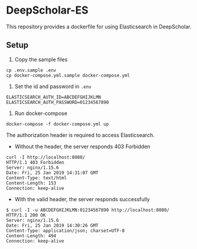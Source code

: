# DeepScholar-ES
This repository provides a dockerfile for using Elasticsearch in DeepScholar.

## Setup
1. Copy the sample files
```
cp .env.sample .env
cp docker-compose.yml.sample docker-compose.yml
```

1. Set the id and password in `.env`
```
ELASTICSEARCH_AUTH_ID=ABCDEFGHIJKLMN
ELASTICSEARCH_AUTH_PASSWORD=01234567890
```

1. Run docker-compose
```
docker-compose -f docker-compose.yml up
```

The authorization header is required to access Elasticsearch.
* Without the header, the server responds 403 Forbidden
```
curl -I http://localhost:8080/
HTTP/1.1 403 Forbidden
Server: nginx/1.15.6
Date: Fri, 25 Jan 2019 14:31:07 GMT
Content-Type: text/html
Content-Length: 153
Connection: keep-alive
```

* With the valid header, the server responds successfully
```
$ curl -I -u ABCDEFGHIJKLMN:01234567890 http://localhost:8080/
HTTP/1.1 200 OK
Server: nginx/1.15.6
Date: Fri, 25 Jan 2019 14:30:26 GMT
Content-Type: application/json; charset=UTF-8
Content-Length: 494
Connection: keep-alive
```
